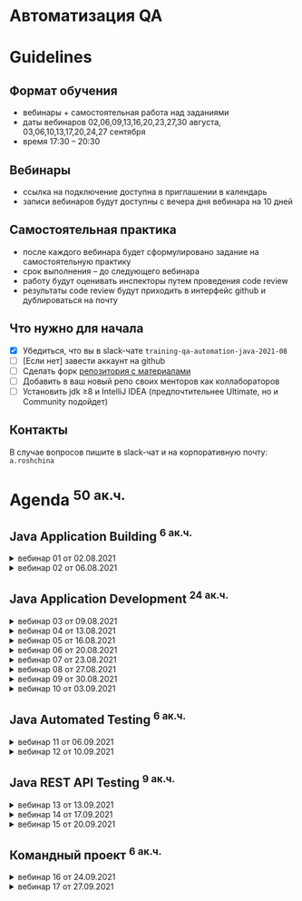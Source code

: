 Автоматизация QA 
================

Guidelines
==========

Формат обучения
---------------
- вебинары + самостоятельная работа над заданиями
- даты вебинаров 02,06,09,13,16,20,23,27,30 августа, 03,06,10,13,17,20,24,27 сентября
- время 17:30 – 20:30

Вебинары
-----------------------
- ссылка на подключение доступна в приглашении в календарь
- записи вебинаров будут доступны с вечера дня вебинара на 10 дней

Самостоятельная практика
------------------------
- после каждого вебинара будет сформулировано задание на самостоятельную практику
- срок выполнения – до следующего вебинара
- работу будут оценивать инспекторы путем проведения code review
- результаты code review будут приходить в интерфейс github и дублироваться на почту

Что нужно для начала
--------------------
- [x] Убедиться, что вы в slack-чате `training-qa-automation-java-2021-08`
- [ ] [Если нет] завести аккаунт на github
- [ ] Сделать форк [репозитория с материалами](https://github.com/eugene-krivosheyev/qa-automation-java)
- [ ] Добавить в ваш новый репо своих менторов как коллабораторов
- [ ] Установить jdk ≥8 и IntelliJ IDEA (предпочтительнее Ultimate, но и Community подойдет)

Контакты
--------
В случае вопросов пишите в slack-чат и на корпоративную почту: `a.roshchina`


Agenda <sup>50 ак.ч.</sup>
======

Java Application Building <sup>6 ак.ч.</sup>
-------------------------

<details>
<summary>вебинар 01 от 02.08.2021</summary>

### Local GIT versioning workflow
- [ ] Local repo
- [ ] Commit
- [ ] Log
- [ ] Tag
- [ ] Branch

### Remote GIT versioning workflow
- [ ] Remote repo
- [ ] Clone
- [ ] Push
- [ ] Pull

### Managing PRs
- [ ] Forks
- [ ] Pull Request
- [ ] PR workflow

Practice quest
--------------
### Given
- [ ] Известна учетка ментора на github
- [ ] Установлен git (stand-alone или как компонент IDEA)
### When
- [ ] Заведен аккаунт на github
- [ ] Сделан fork данного репо
- [ ] Ментор добавлен как коллаборатор

and
- [ ] Создана рабочая ветка `dev` для реализации заданий
- [ ] Внесены тестовые изменения
- [ ] Заведен PR в `master`

and
- [ ] Новые изменения из данного репо перенесены себе в `master` через PR
### Then
- [ ] Ментор принимает PR c тестовыми изменениями
- [ ] Вам приходит нотификация
</details>

<details>
<summary>вебинар 02 от 06.08.2021</summary>

### Java platform overview
- [ ] Java Platform definition
- [ ] Basic terms: JVM, JRE, JDK

### Simple app lifecycle
- [ ] source
- [ ] compiling
- [ ] packaging
- [ ] running 
- [ ] Sourcepath and Classpath

### Maven build lifecycle
- [ ] Directory layout
- [ ] Build lifecycles
- [ ] Lifecycle phases
- [ ] Plugins
- [ ] Managing plugins with pom.xml

### Maven dependency management
- [ ] Dependency artifacts: JARed classes, sources, javadocs
- [ ] Artifact repositories
- [ ] Artifact identifying

### IDEA Demo
- [ ] Project settings and structure: modules, sourcepath + classpath
- [ ] Workspace
- [ ] Views
- [ ] Running application with run configuration
- [ ] Git workflow
- [ ] Maven build

Practice quest
--------------
### Given
- [ ] Локальный клон репозитория
### When
- [ ] Сгенерирован maven-проект по шаблону `mvn archetype:generate`
- [ ] Исправлен стиль кодирования
- [ ] Исправлена версия зависимости JUnit на пятую
### Then
- [ ] Корень проекта сразу в корне git репо
- [ ] Проект успешно собирается
- [ ] Ментор принимает PR в `master`
</details>

Java Application Development <sup>24 ак.ч.</sup>
----------------------------

<details>
<summary>вебинар 03 от 09.08.2021</summary>

### Context
- [ ] Learning through testing

### Java Source Code Documenting
- [ ] Single-line comments
- [ ] Multi-line comments
- [ ] JavaDoc comments demo

### Java Packages
- [ ] Package: why?
- [ ] Package declaration
- [ ] Import directive

### Java Classes
- [ ] Class: why?
- [ ] Class declaration
- [ ] Class variables declaration
- [ ] Static initialization section

### Method declaration
- [ ] Method: why?
- [ ] Method declaration
- [ ] Method body code block
- [ ] Method variables
- [ ] Returning values
- [ ] Methods Overloading

### Method call
- [ ] Dot notation
- [ ] Formal and factual arguments
- [ ] Static import directive
</details>

<details>
<summary>вебинар 04 от 13.08.2021</summary>

### Variable declaration
- [ ] Variable declaration scopes
- [ ] Declaration
- [ ] Initialization
- [ ] Literals
- [ ] Default initialization values for class and method variables

### Primitive types
- [ ] byte
- [ ] int
- [ ] short
- [ ] long
- [ ] float
- [ ] double
- [ ] char
- [ ] boolean

### Wrappers
- [ ] Wrapper types and main features: referenced, constants, string parsing
- [ ] Autoboxing/unboxing and performance issue
</details>

<details>
<summary>вебинар 05 от 16.08.2021</summary>

### Type operators
- [ ] type casting
- [ ] instanceof

### Arithmetics operators
- [ ] `+, -, *, /, %`
- [ ] Typed operators: 1/3 vs 1./3
- [ ] Arithmetic types promotion
- [ ] ArithmeticException
- [ ] Types Overflow and solution with BigInteger
- [ ] FP precision loss and solution with BigDecimal

### Logical operators
- [ ] Type-safe
- [ ] `&, |, !`
- [ ] Lazy and eager form
- [ ] `==, !=, <, <=, >, >=`
- [ ] Reference types issue: absence of `===` and `.equals()`
- [ ] Ternary operator
</details>

<details>
<summary>вебинар 06 от 20.08.2021</summary>

### Switching
- [ ] `if`
- [ ] `switch` and its limitations

### Looping
- [ ] `for`
- [ ] `do` and `while`
- [ ] "foreach"

### Java Array reference type
- [ ] Declaration
- [ ] Initialization
- [ ] API: addressing, length
- [ ] Exceptions
- [ ] "Immutability"
- [ ] "foreach" cycle
</details>

<details>
<summary>вебинар 07 от 23.08.2021</summary>

### Varargs
- [ ] Why?
- [ ] Declaration
- [ ] Passing
- [ ] Using
- [ ] Limitations

### Final keyword
- [ ] Primitives
- [ ] References

### Strings
- [ ] Declaration
- [ ] Initialization with literal and constructor
- [ ] "Immutability" vs StringBuffer/StringBuilder
- [ ] API
- [ ] Strings equality: `==` vs `.equals()`

### Enums
- [ ] Enumerated type concept: why?
- [ ] API
- [ ] Using with `switch`
</details>

<details>
<summary>вебинар 08 от 27.08.2021</summary>

### Exception concept
- [ ] Type information
- [ ] Object data information
- [ ] Methods call stack information

### Throwing and handling exceptions
- [ ] creating exception instance
- [ ] `throw` operator
- [ ] Methods call stack tracing
- [ ] `try` section
- [ ] `catch` section
- [ ] `finally` section

### Syntax sugar
- [ ] multi-catch
- [ ] try-with-resources

### Exceptions type system
- [ ] Built-in types
- [ ] Errors vs Exceptions
- [ ] Checked vs Runtime exceptions
</details>

<details>
<summary>вебинар 09 от 30.08.2021</summary>

### OOAD overview
- [ ] Encapsulation
- [ ] Polymorphism
- [ ] Inheritance

### Lambda syntax
- [ ] Declaring lambdas
- [ ] Compiler types inference
- [ ] Functional interface
- [ ] Method reference
</details>

<details>
<summary>вебинар 10 от 03.09.2021</summary>

### Class Object
- [ ] `toString()`
- [ ] `equals()` and `hashCode()` contract

### Collections API overview
- [ ] `Set` API
- [ ] `List` API
- [ ] `Map` API

### File IO API overview
- [ ] `File` and `Path`
- [ ] File IO with Stream API
- [ ] Simple file operations with utility class `Files`
</details>

Java Automated Testing <sup>6 ак.ч.</sup>
----------------------
<details>
<summary>вебинар 11 от 06.09.2021</summary>

### Архитектура тестового фреймворка
- [ ] Концепция фреймворка
- [ ] Аннотации
- [ ] Подключение JUnit5 в maven
- [ ] Жизненный цикл тестового класса

### Тестирование на примере "общеизвестного класса"
- [ ] Именование тест-кейса/тест-класса и теста/тест-метода
- [ ] Понятие трасс выполнения (flows) и граничные условия
- [ ] Роль фикстуры
- [ ] Тест = фиксированная трасса выполнения
- [ ] Тестовый набор = спецификация компонента

### Возможности JUnit5
- [ ] Типизированные сравнения средствами основного фреймворка
- [ ] Исключения
- [ ] Таймауты
</details>

<details>
<summary>вебинар 12 от 10.09.2021</summary>

### Тестовое покрытие
- [ ] Понятие покрытия
- [ ] Способы расчета покрытия 
- [ ] Анализ отчета JaCoCo

### Реализация фикстуры для обеспечения поддерживаемости тестов
- [ ] Когда и сколько раз создается объект тестового класса?
- [ ] Как максимально реюзать фикстуры?
- [ ] Методы жизненного цикла теста
- [ ] Fixture Builders

### Как группировать тесты в наборы?
- [ ] Зачем нужны test suites?
- [ ] Теги
- [ ] Запуск наборов при сборке
</details>

Java REST API Testing <sup>9 ак.ч.</sup>
---------------------
<details>
<summary>вебинар 13 от 13.09.2021</summary>

### Фреймворки, ориентированные на тестирование REST API
- [ ] Обзор Retrofit
- [ ] Обзор REST Assured
</details>

<details>
<summary>вебинар 14 от 17.09.2021</summary>

### Введение в работу с БД
- [ ] Обзор JDBC
- [ ] Обзор JPA
</details>

<details>
<summary>вебинар 15 от 20.09.2021</summary>

### Тест-дублирование БД
- [ ] На каких уровнях можно замещать БД
- [ ] Утилиты работы с JDBC
- [ ] Управление транзакциями

### Тест-дублирование внешних сервисов
- [ ] На каких уровнях можно замещать внешний сервис
- [ ] Тестовые дублеры для внешних веб- и REST-сервисов: WireMock
</details>

Командный проект <sup>6 ак.ч.</sup>
----------------
<details>
<summary>вебинар 16 от 24.09.2021</summary>

- [ ] Командная работа над проектом 
- [ ] Фидбек от инспекторов
</details>

<details>
<summary>вебинар 17 от 27.09.2021</summary>

- [ ] Командная работа над проектом
- [ ] Фидбек от инспекторов
</details>
